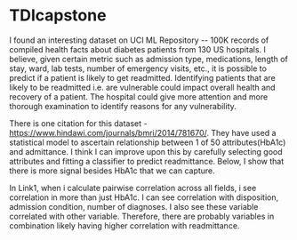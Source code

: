 # TDIcapstone

I found an interesting dataset on UCI ML Repository -- 100K records of compiled health facts about diabetes patients from 130 US hospitals. I believe, given certain metric such as admission type, medications, length of stay, ward, lab tests, number of emergency visits, etc., it is possible to predict if a patient is likely to get readmitted. Identifying patients that are likely to be readmitted i.e. are vulnerable could impact overall health and recovery of a patient. The hospital could give more attention and more thorough examination to identify reasons for any vulnerability. 

There is one citation for this dataset - https://www.hindawi.com/journals/bmri/2014/781670/. 
They have used a statistical model to ascertain relationship between 1 of 50 attributes(HbA1c) and admittance. I think I can improve upon this by carefully selecting good attributes and fitting a classifier to predict readmittance. Below, I show that there is more signal besides HbA1c that we can capture. 

In Link1, when i calculate pairwise correlation across all fields, i see correlation in more than just HbA1c. I can see correlation with disposition, admission condition, number of diagnoses. I also see these variable correlated with other variable. Therefore, there are probably variables in combination likely having higher correlation with readmittance.

